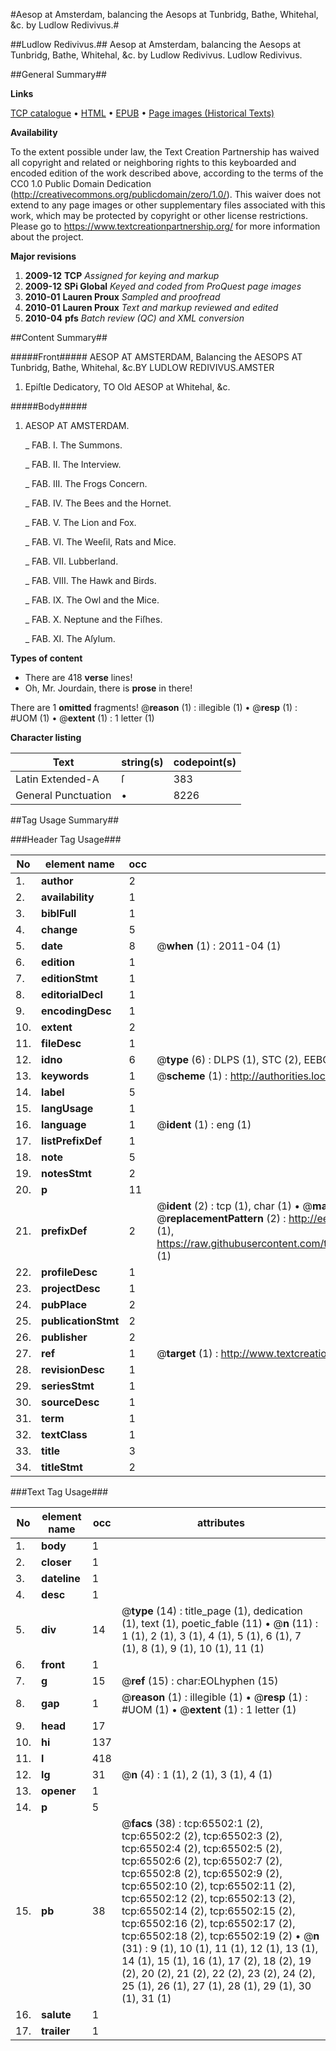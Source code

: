 #Aesop at Amsterdam, balancing the Aesops at Tunbridg, Bathe, Whitehal, &c. by Ludlow Redivivus.#

##Ludlow Redivivus.##
Aesop at Amsterdam, balancing the Aesops at Tunbridg, Bathe, Whitehal, &c. by Ludlow Redivivus.
Ludlow Redivivus.

##General Summary##

**Links**

[TCP catalogue](http://www.ota.ox.ac.uk/tcp/)  • 
[HTML](http://tei.it.ox.ac.uk/tcp/Texts-HTML/free/A26/A26527.html)  • 
[EPUB](http://tei.it.ox.ac.uk/tcp/Texts-EPUB/free/A26/A26527.epub) • 
[Page images (Historical Texts)](https://historicaltexts.jisc.ac.uk/eebo-12672347e)

**Availability**

To the extent possible under law, the Text Creation Partnership has waived all copyright and related or neighboring rights to this keyboarded and encoded edition of the work described above, according to the terms of the CC0 1.0 Public Domain Dedication (http://creativecommons.org/publicdomain/zero/1.0/). This waiver does not extend to any page images or other supplementary files associated with this work, which may be protected by copyright or other license restrictions. Please go to https://www.textcreationpartnership.org/ for more information about the project.

**Major revisions**

1. __2009-12__ __TCP__ *Assigned for keying and markup*
1. __2009-12__ __SPi Global__ *Keyed and coded from ProQuest page images*
1. __2010-01__ __Lauren Proux__ *Sampled and proofread*
1. __2010-01__ __Lauren Proux__ *Text and markup reviewed and edited*
1. __2010-04__ __pfs__ *Batch review (QC) and XML conversion*

##Content Summary##

#####Front#####
AESOP AT AMSTERDAM, Balancing the AESOPS AT Tunbridg, Bathe, Whitehal, &c.BY LUDLOW REDIVIVUS.AMSTER
1. Epiſtle Dedicatory, TO Old AESOP at Whitehal, &c.

#####Body#####

1. AESOP AT AMSTERDAM.

    _ FAB. I. The Summons.

    _ FAB. II. The Interview.

    _ FAB. III. The Frogs Concern.

    _ FAB. IV. The Bees and the Hornet.

    _ FAB. V. The Lion and Fox.

    _ FAB. VI. The Weeſil, Rats and Mice.

    _ FAB. VII. Lubberland.

    _ FAB. VIII. The Hawk and Birds.

    _ FAB. IX. The Owl and the Mice.

    _ FAB. X. Neptune and the Fiſhes.

    _ FAB. XI. The Aſylum.

**Types of content**

  * There are 418 **verse** lines!
  * Oh, Mr. Jourdain, there is **prose** in there!

There are 1 **omitted** fragments! 
 @__reason__ (1) : illegible (1)  •  @__resp__ (1) : #UOM (1)  •  @__extent__ (1) : 1 letter (1)

**Character listing**


|Text|string(s)|codepoint(s)|
|---|---|---|
|Latin Extended-A|ſ|383|
|General Punctuation|•|8226|

##Tag Usage Summary##

###Header Tag Usage###

|No|element name|occ|attributes|
|---|---|---|---|
|1.|__author__|2||
|2.|__availability__|1||
|3.|__biblFull__|1||
|4.|__change__|5||
|5.|__date__|8| @__when__ (1) : 2011-04 (1)|
|6.|__edition__|1||
|7.|__editionStmt__|1||
|8.|__editorialDecl__|1||
|9.|__encodingDesc__|1||
|10.|__extent__|2||
|11.|__fileDesc__|1||
|12.|__idno__|6| @__type__ (6) : DLPS (1), STC (2), EEBO-CITATION (1), OCLC (1), VID (1)|
|13.|__keywords__|1| @__scheme__ (1) : http://authorities.loc.gov/ (1)|
|14.|__label__|5||
|15.|__langUsage__|1||
|16.|__language__|1| @__ident__ (1) : eng (1)|
|17.|__listPrefixDef__|1||
|18.|__note__|5||
|19.|__notesStmt__|2||
|20.|__p__|11||
|21.|__prefixDef__|2| @__ident__ (2) : tcp (1), char (1)  •  @__matchPattern__ (2) : ([0-9\-]+):([0-9IVX]+) (1), (.+) (1)  •  @__replacementPattern__ (2) : http://eebo.chadwyck.com/downloadtiff?vid=$1&page=$2 (1), https://raw.githubusercontent.com/textcreationpartnership/Texts/master/tcpchars.xml#$1 (1)|
|22.|__profileDesc__|1||
|23.|__projectDesc__|1||
|24.|__pubPlace__|2||
|25.|__publicationStmt__|2||
|26.|__publisher__|2||
|27.|__ref__|1| @__target__ (1) : http://www.textcreationpartnership.org/docs/. (1)|
|28.|__revisionDesc__|1||
|29.|__seriesStmt__|1||
|30.|__sourceDesc__|1||
|31.|__term__|1||
|32.|__textClass__|1||
|33.|__title__|3||
|34.|__titleStmt__|2||


###Text Tag Usage###

|No|element name|occ|attributes|
|---|---|---|---|
|1.|__body__|1||
|2.|__closer__|1||
|3.|__dateline__|1||
|4.|__desc__|1||
|5.|__div__|14| @__type__ (14) : title_page (1), dedication (1), text (1), poetic_fable (11)  •  @__n__ (11) : 1 (1), 2 (1), 3 (1), 4 (1), 5 (1), 6 (1), 7 (1), 8 (1), 9 (1), 10 (1), 11 (1)|
|6.|__front__|1||
|7.|__g__|15| @__ref__ (15) : char:EOLhyphen (15)|
|8.|__gap__|1| @__reason__ (1) : illegible (1)  •  @__resp__ (1) : #UOM (1)  •  @__extent__ (1) : 1 letter (1)|
|9.|__head__|17||
|10.|__hi__|137||
|11.|__l__|418||
|12.|__lg__|31| @__n__ (4) : 1 (1), 2 (1), 3 (1), 4 (1)|
|13.|__opener__|1||
|14.|__p__|5||
|15.|__pb__|38| @__facs__ (38) : tcp:65502:1 (2), tcp:65502:2 (2), tcp:65502:3 (2), tcp:65502:4 (2), tcp:65502:5 (2), tcp:65502:6 (2), tcp:65502:7 (2), tcp:65502:8 (2), tcp:65502:9 (2), tcp:65502:10 (2), tcp:65502:11 (2), tcp:65502:12 (2), tcp:65502:13 (2), tcp:65502:14 (2), tcp:65502:15 (2), tcp:65502:16 (2), tcp:65502:17 (2), tcp:65502:18 (2), tcp:65502:19 (2)  •  @__n__ (31) : 9 (1), 10 (1), 11 (1), 12 (1), 13 (1), 14 (1), 15 (1), 16 (1), 17 (2), 18 (2), 19 (2), 20 (2), 21 (2), 22 (2), 23 (2), 24 (2), 25 (1), 26 (1), 27 (1), 28 (1), 29 (1), 30 (1), 31 (1)|
|16.|__salute__|1||
|17.|__trailer__|1||
